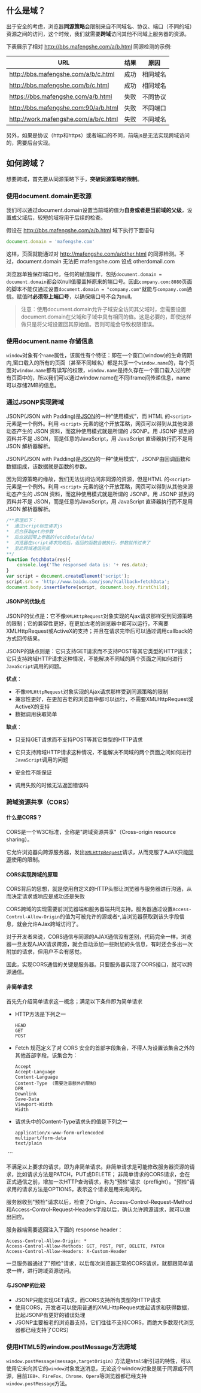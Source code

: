 ## 什么是域？

出于安全的考虑，浏览器**同源策略**会限制来自不同域名、协议、端口（不同的域）资源之间的访问，这个时候，我们就需要**跨域**访问其他不同域上服务器的资源。

下表展示了相对 http://bbs.mafengshe.com/a/b.html 同源检测的示例:

| URL                                  | 结果   | 原因   |
| ------------------------------------ | ---- | ---- |
| http://bbs.mafengshe.com/a/b/c.html  | 成功   | 相同域名 |
| http://bbs.mafengshe.com/b/c.html    | 成功   | 相同域名 |
| https://bbs.mafengshe.com/a/b.html   | 失败   | 不同协议 |
| http://bbs.mafengshe.com:90/a/b.html | 失败   | 不同端口 |
| http://work.mafengshe.com/a/b/c.html | 失败   | 不同域名 |

另外，如果是协议（http和https）或者端口的不同，前端js是无法实现跨域访问的，需要后台实现。

## 如何跨域？

想要跨域，首先要从同源策略下手，**突破同源策略的限制**。

### 使用document.domain更改源

我们可以通过document.domain设置当前域的值为**自身或者是当前域的父级**，设置成父域后，较短的域将用于后续的检查。

假设在 http://bbs.mafengshe.com/a/b.html 域下执行下面语句

```js
document.domain = 'mafengshe.com'
```

这样，页面就能通过对 http://mafengshe.com/a/other.html 的同源检测。不过，document.domain 无法把 mafengshe.com 设成 otherdomail.com

浏览器单独保存端口号。任何的赋值操作，包括`document.domain = document.domain`都会以null值覆盖掉原来的端口号。因此`company.com:8080`页面的脚本不能仅通过设置`document.domain = "company.com"`就能与`company.com`通信。赋值时**必须带上端口号**，以确保端口号不会为null。

> 注意：使用document.domain允许子域安全访问其父域时，您需要设置document.domain在父域和子域中具有相同的值。这是必要的，即使这样做只是将父域设置回其原始值。否则可能会导致权限错误。



### 使用document.name 存储信息

`window`对象有个`name`属性，该属性有个特征：即在一个窗口(window)的生命周期内,窗口载入的所有的页面（甚至不同域名）都是共享一个`window.name`的，每个页面对`window.name`都有读写的权限，`window.name`是持久存在一个窗口载入过的所有页面中的，所以我们可以通过window.name在不同iframe间传递信息，name可以存储2MB的信息。

### 通过JSONP实现跨域

JSONP(JSON with Padding)是[JSON](http://baike.baidu.com/item/JSON)的一种“使用模式”，而 HTML 的`<script>` 元素是一个例外。利用 `<script>` 元素的这个开放策略，网页可以得到从其他来源动态产生的 JSON 资料，而这种使用模式就是所谓的 JSONP。用 JSONP 抓到的资料并不是 JSON，而是任意的JavaScript，用 JavaScript 直译器执行而不是用 JSON 解析器解析。

JSONP(JSON with Padding)是[JSON](http://baike.baidu.com/item/JSON)的一种“使用模式”，JSONP由回调函数和数据组成，该数据就是函数的参数。

因为同源策略的缘故，我们无法访问访问非同源的资源，但是HTML 的`<script>` 元素是一个例外。利用 `<script>` 元素的这个开放策略，网页可以得到从其他来源动态产生的 JSON 资料，而这种使用模式就是所谓的 JSONP。用 JSONP 抓到的资料并不是 JSON，而是任意的JavaScript，用 JavaScript 直译器执行而不是用 JSON 解析器解析。

```js
/**原理如下：
*  通过script标签请求js
*  后台获取get的参数
*  后台返回带上参数的fetchData(data)
*  浏览器在script请求完成后，返回的函数会被执行，参数就传过来了
*  至此跨域通信完成
**/
function fetchData(res){
    console.log('The responsed data is: '+ res.data);
}
var script = document.createElement('script');
script.src = 'http://www.baidu.com/json/?callback=fetchData';
document.body.insertBefore(script, document.body.firstChild);
```

#### JSONP的优缺点

JSONP的优点是：它不像`XMLHttpRequest`对象实现的Ajax请求那样受到同源策略的限制；它的兼容性更好，在更加古老的浏览器中都可以运行，不需要XMLHttpRequest或ActiveX的支持；并且在请求完毕后可以通过调用callback的方式回传结果。

JSONP的缺点则是：它只支持GET请求而不支持POST等其它类型的HTTP请求；它只支持跨域HTTP请求这种情况，不能解决不同域的两个页面之间如何进行`JavaScript`调用的问题。

**优点**：

- 不像`XMLHttpRequest`对象实现的Ajax请求那样受到同源策略的限制
- 兼容性更好，在更加古老的浏览器中都可以运行，不需要XMLHttpRequest或ActiveX的支持
- 数据调用获取简单

**缺点**：

- 只支持GET请求而不支持POST等其它类型的HTTP请求

- 它只支持跨域HTTP请求这种情况，不能解决不同域的两个页面之间如何进行`JavaScript`调用的问题

- 安全性不能保证

- 调用失败的时候无法返回错误码

### 跨域资源共享（CORS）

#### 什么是CORS？

CORS是一个W3C标准，全称是"跨域资源共享"（Cross-origin resource sharing）。

它允许浏览器向跨源服务器，发出[`XMLHttpRequest`](http://www.ruanyifeng.com/blog/2012/09/xmlhttprequest_level_2.html)请求，从而克服了AJAX只能[同源](http://www.ruanyifeng.com/blog/2016/04/same-origin-policy.html)使用的限制。

#### CORS实现跨域的原理

CORS背后的思想，就是使用自定义的HTTP头部让浏览器与服务器进行沟通，从而决定请求或响应是成功还是失败

CORS跨域的实现需要前浏览器端和服务器端共同支持。服务器通过设置`Access-Control-Allow-Origin`的值为可被允许的源或者`*`,当浏览器获取到该头字段信息，就会允许AJax跨域访问了。

对于开发者来说，CORS通信与同源的AJAX通信没有差别，代码完全一样。浏览器一旦发现AJAX请求跨源，就会自动添加一些附加的头信息，有时还会多出一次附加的请求，但用户不会有感觉。

因此，实现CORS通信的关键是服务器。只要服务器实现了CORS接口，就可以跨源通信。

#### 非简单请求
首先先介绍简单请求这一概念；满足以下条件即为简单请求
- HTTP方法是下列之一
  ```
  HEAD
  GET
  POST
  ```
- Fetch 规范定义了对 CORS 安全的首部字段集合，不得人为设置该集合之外的其他首部字段。该集合为：
  ```
  Accept
  Accept-Language
  Content-Language
  Content-Type （需要注意额外的限制）
  DPR
  Downlink
  Save-Data
  Viewport-Width
  Width
  ```
- 请求头中的Content-Type请求头的值是下列之一
  ```
  application/x-www-form-urlencoded
  multipart/form-data
  text/plain
  ```
  
不满足以上要求的请求，即为非简单请求。非简单请求是可能修改服务器资源的请求，比如请求方法是PATCH，PUT或DELETE；
非简单请求的CORS请求，会在正式通信之前，增加一次HTTP查询请求，称为"预检"请求（preflight）。"预检"请求用的请求方法是OPTIONS，表示这个请求是用来询问的。

服务器收到"预检"请求以后，检查了Origin、Access-Control-Request-Method和Access-Control-Request-Headers字段以后，确认允许跨源请求，就可以做出回应。

服务器端需要返回注入下面的 response header：
```
Access-Control-Allow-Origin: *
Access-Control-Allow-Methods: GET, POST, PUT, DELETE, PATCH 
Access-Control-Allow-Headers: X-Custom-Header
```
一旦服务器通过了"预检"请求，以后每次浏览器正常的CORS请求，就都跟简单请求一样，进行跨域资源访问。

#### 与JSONP的比较

- JSONP只能实现GET请求，而CORS支持所有类型的HTTP请求
- 使用CORS，开发者可以使用普通的XMLHttpRequest发起请求和获得数据，比起JSONP有更好的错误处理
- JSONP主要被老的浏览器支持，它们往往不支持CORS，而绝大多数现代浏览器都已经支持了CORS）

### 使用HTML5的window.postMessage方法跨域

`window.postMessage(message,targetOrigin)` 方法是`html5`新引进的特性，可以使用它来向其它的`window`对象发送消息，无论这个window对象是属于同源或不同源，目前`IE8+、FireFox、Chrome、Opera`等浏览器都已经支持`window.postMessage`方法。
